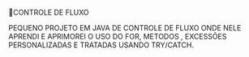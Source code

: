 📌CONTROLE DE FLUXO

PEQUENO PROJETO EM JAVA DE CONTROLE DE FLUXO ONDE NELE APRENDI E APRIMOREI O USO DO FOR, METODOS , EXCESSÕES PERSONALIZADAS E TRATADAS USANDO TRY/CATCH.
